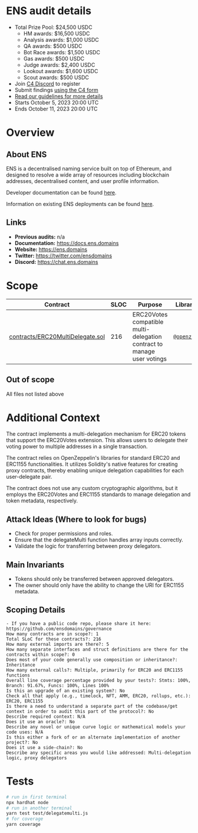 # ENS audit details
- Total Prize Pool: $24,500 USDC 
  - HM awards: $16,500 USDC 
  - Analysis awards: $1,000 USDC 
  - QA awards: $500 USDC 
  - Bot Race awards: $1,500 USDC 
  - Gas awards: $500 USDC
  - Judge awards: $2,400 USDC 
  - Lookout awards: $1,600 USDC 
  - Scout awards: $500 USDC 
- Join [C4 Discord](https://discord.gg/code4rena) to register
- Submit findings [using the C4 form](https://code4rena.com/contests/2023-10-ens/submit)
- [Read our guidelines for more details](https://docs.code4rena.com/roles/wardens)
- Starts October 5, 2023 20:00 UTC 
- Ends October 11, 2023 20:00 UTC

# Overview

## About ENS

ENS is a decentralised naming service built on top of Ethereum, and designed to resolve a wide array of resources including blockchain addresses, decentralised content, and user profile information.

Developer documentation can be found [here](https://docs.ens.domains/).

Information on existing ENS deployments can be found [here](https://docs.ens.domains/ens-deployments).


## Links

- **Previous audits:** n/a
- **Documentation:** https://docs.ens.domains
- **Website:** https://ens.domains
- **Twitter:** https://twitter.com/ensdomains
- **Discord:** https://chat.ens.domains


# Scope

| Contract | SLOC | Purpose | Libraries used |  
| ----------- | ----------- | ----------- | ----------- |
| [contracts/ERC20MultiDelegate.sol](contracts/ERC20MultiDelegate.sol) | 216 | ERC20Votes compatible multi-delegation contract to manage user votings | [`@openzeppelin/*`](https://openzeppelin.com/contracts/) |

## Out of scope

All files not listed above

# Additional Context

The contract implements a multi-delegation mechanism for ERC20 tokens that support the ERC20Votes extension. This allows users to delegate their voting power to multiple addresses in a single transaction.

The contract relies on OpenZeppelin's libraries for standard ERC20 and ERC1155 functionalities. It utilizes Solidity's native features for creating proxy contracts, thereby enabling unique delegation capabilities for each user-delegate pair.

The contract does not use any custom cryptographic algorithms, but it employs the ERC20Votes and ERC1155 standards to manage delegation and token metadata, respectively.

## Attack Ideas (Where to look for bugs)

  - Check for proper permissions and roles.
  - Ensure that the delegateMulti function handles array inputs correctly.
  - Validate the logic for transferring between proxy delegators.

## Main Invariants

  - Tokens should only be transferred between approved delegators.
  - The owner should only have the ability to change the URI for ERC1155 metadata.

## Scoping Details 

```
- If you have a public code repo, please share it here: https://github.com/ensdomains/governance 
How many contracts are in scope?: 1
Total SLoC for these contracts?: 216
How many external imports are there?: 5
How many separate interfaces and struct definitions are there for the contracts within scope?: 0
Does most of your code generally use composition or inheritance?: Inheritance
How many external calls?: Multiple, primarily for ERC20 and ERC1155 functions
Overall line coverage percentage provided by your tests?: Stmts: 100%, Branch: 91.67%, Funcs: 100%, Lines 100%
Is this an upgrade of an existing system?: No
Check all that apply (e.g., timelock, NFT, AMM, ERC20, rollups, etc.): ERC20, ERC1155
Is there a need to understand a separate part of the codebase/get context in order to audit this part of the protocol?: No
Describe required context: N/A
Does it use an oracle?: No
Describe any novel or unique curve logic or mathematical models your code uses: N/A
Is this either a fork of or an alternate implementation of another project?: No
Does it use a side-chain?: No
Describe any specific areas you would like addressed: Multi-delegation logic, proxy delegators
```

# Tests

```bash
# run in first terminal
npx hardhat node
# run in another terminal
yarn test test/delegatemulti.js
# for coverage
yarn coverage
```
